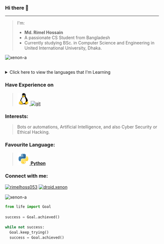 ### Hi there 👋
---
> I'm:
>   - **Md. Rimel Hossain**
>   - A passionate CS Student from Bangladesh
>   - Currently studying BSc. in Computer Science and Engineering in United International University, Dhaka.

<p align="left"> <img src="https://komarev.com/ghpvc/?username=xenon-a&label=Profile%20views&color=0e75b6&style=flat" alt="xenon-a" /> </p>
<br/>
<details>
  <summary>Click here to view the languages that I'm Learning</summary>

|  Sl.  | Language                |
|------:|-------------------------|
|1.     |<a href="https://www.python.org" target="_blank" rel="noreferrer"> <img src="https://raw.githubusercontent.com/devicons/devicon/master/icons/python/python-original.svg" alt="python" width="40" height="40"/> </a>|
|2.     |<a href="https://www.cprogramming.com/" target="_blank" rel="noreferrer"> <img src="https://raw.githubusercontent.com/devicons/devicon/master/icons/c/c-original.svg" alt="c" width="40" height="40"/> </a>|
|3.     |<a href="https://www.w3schools.com/cpp/" target="_blank" rel="noreferrer"> <img src="https://raw.githubusercontent.com/devicons/devicon/master/icons/cplusplus/cplusplus-original.svg" alt="cplusplus" width="40" height="40"/> </a>|
|4.     |<a href="https://developer.mozilla.org/en-US/docs/Web/JavaScript" target="_blank" rel="noreferrer"> <img src="https://raw.githubusercontent.com/devicons/devicon/master/icons/javascript/javascript-original.svg" alt="javascript" width="40" height="40"/> </a>|
|5.     |<a href="https://www.java.com" target="_blank" rel="noreferrer"> <img src="https://raw.githubusercontent.com/devicons/devicon/master/icons/java/java-original.svg" alt="java" width="40" height="40"/> </a>|
|6.     |<a href="https://www.w3schools.com/css/" target="_blank" rel="noreferrer"> <img src="https://raw.githubusercontent.com/devicons/devicon/master/icons/css3/css3-original-wordmark.svg" alt="css3" width="40" height="40"/> </a>|
|7.     |<a href="https://www.w3.org/html/" target="_blank" rel="noreferrer"> <img src="https://raw.githubusercontent.com/devicons/devicon/master/icons/html5/html5-original-wordmark.svg" alt="html5" width="40" height="40"/> </a>|
</details>

### Have Experience on
> <a href="https://www.linux.org/" target="_blank" rel="noreferrer"> <img src="https://raw.githubusercontent.com/devicons/devicon/master/icons/linux/linux-original.svg" alt="linux" width="40" height="40"/>
> <a href="https://git-scm.com/" target="_blank" rel="noreferrer"> <img src="https://www.vectorlogo.zone/logos/git-scm/git-scm-icon.svg" alt="git" width="40" height="40"/> </a>

### Interests:
> Bots or automations, Artificial Intelligence, and also Cyber Security or Ethical Hacking.

### Favourite Language:
> <a href="https://www.python.org" target="_blank" rel="noreferrer"> <img src="https://raw.githubusercontent.com/devicons/devicon/master/icons/python/python-original.svg" alt="python" width="40" height="40"/> </a>  **[Python](https://www.python.org)**

<h3 align="left">Connect with me:</h3>
<p align="left">
<a href="https://fb.com/rimelhoss053" target="blank"><img align="center" src="https://raw.githubusercontent.com/rahuldkjain/github-profile-readme-generator/master/src/images/icons/Social/facebook.svg" alt="rimelhoss053" height="30" width="40" /></a>
<a href="https://instagram.com/droid.xenon" target="blank"><img align="center" src="https://raw.githubusercontent.com/rahuldkjain/github-profile-readme-generator/master/src/images/icons/Social/instagram.svg" alt="droid.xenon" height="30" width="40" /></a>
</p>

<p><img align="center" src="https://github-readme-stats.vercel.app/api/top-langs?username=xenon-a&show_icons=true&locale=en&layout=compact" alt="xenon-a" /></p>

```py
from life import Goal

success = Goal.achieved()

while not success:
  Goal.keep_trying()
  success = Goal.achieved()
```

<!--
**xenon-a/xenon-a** is a ✨ _special_ ✨ repository because its `README.md` (this file) appears on your GitHub profile.

Here are some ideas to get you started:

- 🔭 I’m currently working on ...
- 🌱 I’m currently learning ...
- 👯 I’m looking to collaborate on ...
- 🤔 I’m looking for help with ...
- 💬 Ask me about ...
- 📫 How to reach me: ...
- 😄 Pronouns: ...
- ⚡ Fun fact: ...
-->
